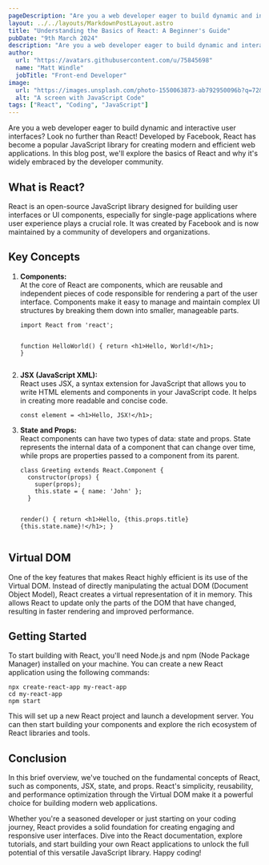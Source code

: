 ```yaml
---
pageDescription: "Are you a web developer eager to build dynamic and interactive user interfaces? Look no further than React"
layout: ../../layouts/MarkdownPostLayout.astro
title: "Understanding the Basics of React: A Beginner's Guide"
pubDate: "9th March 2024"
description: "Are you a web developer eager to build dynamic and interactive user interfaces? Look no further than React! Developed by Facebook, React has become a popular JavaScript library for creating modern and efficient web applications."
author:
  url: "https://avatars.githubusercontent.com/u/75845698"
  name: "Matt Windle"
  jobTitle: "Front-end Developer"
image:
  url: "https://images.unsplash.com/photo-1550063873-ab792950096b?q=72&w=1024"
  alt: "A screen with JavaScript Code"
tags: ["React", "Coding", "JavaScript"]
---
```


<p class="text-lg mb-4">Are you a web developer eager to build dynamic and interactive user interfaces? Look no further than React! Developed by Facebook, React has become a popular JavaScript library for creating modern and efficient web applications. In this blog post, we'll explore the basics of React and why it's widely embraced by the developer community.</p>

<h2 class="text-2xl mb-2 font-medium">What is React?</h2>

<p class="text-lg mb-4">React is an open-source JavaScript library designed for building user interfaces or UI components, especially for single-page applications where user experience plays a crucial role. It was created by Facebook and is now maintained by a community of developers and organizations.</p>

<h2 class="text-2xl mb-2 font-medium">Key Concepts</h2>

<ol class="list-decimal pl-6 text-lg mb-6">
  <li class="mb-4"><strong class="font-bold">Components:</strong><br>
      At the core of React are components, which are reusable and independent pieces of code responsible for rendering a part of the user interface. Components make it easy to manage and maintain complex UI structures by breaking them down into smaller, manageable parts.
    <pre class="bg-slate-800 text-slate-200 p-4 rounded text-sm my-4 whitespace-break-spaces"><code class="language-jsx">import React from 'react';

function HelloWorld() {
return &lt;h1&gt;Hello, World!&lt;/h1&gt;;
}</code></pre>

  </li>

  <li class="mb-4"><strong class="font-bold">JSX (JavaScript XML):</strong><br>
      React uses JSX, a syntax extension for JavaScript that allows you to write HTML elements and components in your JavaScript code. It helps in creating more readable and concise code.
    <pre class="bg-slate-800 text-slate-200 p-4 rounded text-sm my-4 whitespace-break-spaces"><code class="language-jsx">const element = &lt;h1&gt;Hello, JSX!&lt;/h1&gt;;</code></pre>
  </li>

  <li class="mb-4"><strong class="font-bold">State and Props:</strong><br>
      React components can have two types of data: state and props. State represents the internal data of a component that can change over time, while props are properties passed to a component from its parent.
    <pre class="bg-slate-800 text-slate-200 p-4 rounded text-sm my-4 whitespace-break-spaces"><code class="language-jsx">class Greeting extends React.Component {
  constructor(props) {
    super(props);
    this.state = { name: 'John' };
  }

render() {
return &lt;h1&gt;Hello, {this.props.title} {this.state.name}!&lt;/h1&gt;;
}</code></pre>

  </li>
</ol>

<h2 class="text-2xl mb-2 font-medium">Virtual DOM</h2>

<p class="text-lg mb-4">One of the key features that makes React highly efficient is its use of the Virtual DOM. Instead of directly manipulating the actual DOM (Document Object Model), React creates a virtual representation of it in memory. This allows React to update only the parts of the DOM that have changed, resulting in faster rendering and improved performance.</p>

<h2 class="text-2xl mb-2 font-medium">Getting Started</h2>

<p class="text-lg mb-4">To start building with React, you'll need Node.js and npm (Node Package Manager) installed on your machine. You can create a new React application using the following commands:</p>

<pre class="bg-slate-800 text-slate-200 p-4 rounded text-sm my-4 whitespace-break-spaces"><code class="language-bash">npx create-react-app my-react-app
cd my-react-app
npm start</code></pre>

<p class="mb-4">This will set up a new React project and launch a development server. You can then start building your components and explore the rich ecosystem of React libraries and tools.</p>

<h2 class="text-2xl mb-2 font-medium">Conclusion</h2>

<p class="text-lg mb-4">In this brief overview, we've touched on the fundamental concepts of React, such as components, JSX, state, and props. React's simplicity, reusability, and performance optimization through the Virtual DOM make it a powerful choice for building modern web applications.</p>

<p class="text-lg mb-4">Whether you're a seasoned developer or just starting on your coding journey, React provides a solid foundation for creating engaging and responsive user interfaces. Dive into the React documentation, explore tutorials, and start building your own React applications to unlock the full potential of this versatile JavaScript library. Happy coding!</p>

